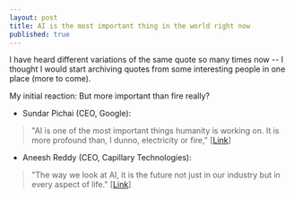 ```yaml
---
layout: post
title: AI is the most important thing in the world right now
published: true
---
```


I have heard different variations of the same quote so many times now -- 
I thought I would start archiving quotes from some interesting people in one place (more to come).  

My initial reaction: But more important than fire really?

- Sundar Pichai (CEO, Google): 
> "AI is one of the most important things humanity is working on. It is more profound than, I dunno, electricity or fire," 
[[Link](https://www.cnbc.com/2018/02/01/google-ceo-sundar-pichai-ai-is-more-important-than-fire-electricity.html)]
- Aneesh Reddy (CEO, Capillary Technologies): 
> "The way we look at AI, it is the future not just in our industry but in every aspect of life." 
[[Link](http://www.business-standard.com/article/management/iit-kgp-to-set-up-ai-research-centre-in-jv-with-capillary-technologies-118030200481_1.html)]
